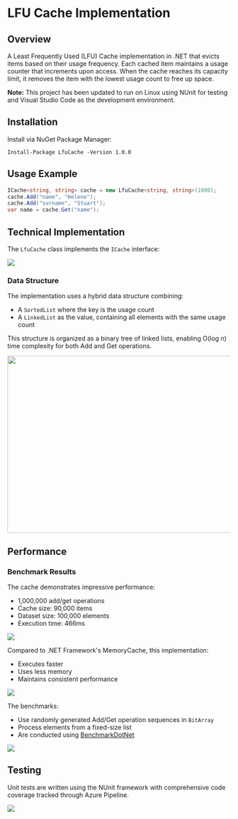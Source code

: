 # LFU Cache Implementation

## Overview 

A Least Frequently Used (LFU) Cache implementation in .NET that evicts items based on their usage frequency. Each cached item maintains a usage counter that increments upon access. When the cache reaches its capacity limit, it removes the item with the lowest usage count to free up space.

**Note:** This project has been updated to run on Linux using NUnit for testing and Visual Studio Code as the development environment.

## Installation 

Install via NuGet Package Manager:

```
Install-Package LfuCache -Version 1.0.0
```

## Usage Example

```csharp
ICache<string, string> cache = new LfuCache<string, string>(1000);
cache.Add("name", "Helene");
cache.Add("surname", "Stuart");
var name = cache.Get("name");
```

## Technical Implementation

The `LfuCache` class implements the `ICache` interface:

<img src="https://res.cloudinary.com/dbvcampra/image/upload/v1582909400/diagram_xkbden.png" />

### Data Structure

The implementation uses a hybrid data structure combining:
- A `SortedList` where the key is the usage count
- A `LinkedList` as the value, containing all elements with the same usage count

This structure is organized as a binary tree of linked lists, enabling O(log n) time complexity for both Add and Get operations.

<img width="800px" height="400px" src="https://res.cloudinary.com/dbvcampra/image/upload/v1556623202/binary_tree_linked_list_r9zgzj.jpg" />

## Performance

### Benchmark Results

The cache demonstrates impressive performance:
- 1,000,000 add/get operations
- Cache size: 90,000 items
- Dataset size: 100,000 elements
- Execution time: 466ms

<img src="http://res.cloudinary.com/dbvcampra/image/upload/v1469634935/lfu_syqnac.png" />

Compared to .NET Framework's MemoryCache, this implementation:
- Executes faster
- Uses less memory
- Maintains consistent performance

<img src="http://res.cloudinary.com/dbvcampra/image/upload/v1469634935/mc_ikzrsm.png" />

The benchmarks:
- Use randomly generated Add/Get operation sequences in `BitArray`
- Process elements from a fixed-size list
- Are conducted using [BenchmarkDotNet](https://benchmarkdotnet.org/)

<img src="https://res.cloudinary.com/dbvcampra/image/upload/v1556225816/benchmarks_gqqzru.png" />

## Testing

Unit tests are written using the NUnit framework with comprehensive code coverage tracked through Azure Pipeline.

<img src="https://res.cloudinary.com/dbvcampra/image/upload/v1556279286/code_coverage_lzv2si.png" />



